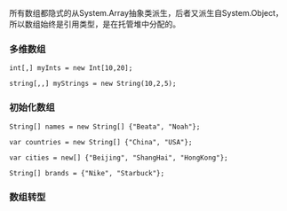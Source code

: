 所有数组都隐式的从System.Array抽象类派生，后者又派生自System.Object，所以数组始终是引用类型，是在托管堆中分配的。

### 多维数组

    int[,] myInts = new Int[10,20];

    string[,,] myStrings = new String(10,2,5);

### 初始化数组

    String[] names = new String[] {"Beata", "Noah"};

    var countries = new String[] {"China", "USA"};

    var cities = new[] {"Beijing", "ShangHai", "HongKong"};

    String[] brands = {"Nike", "Starbuck"};

### 数组转型


